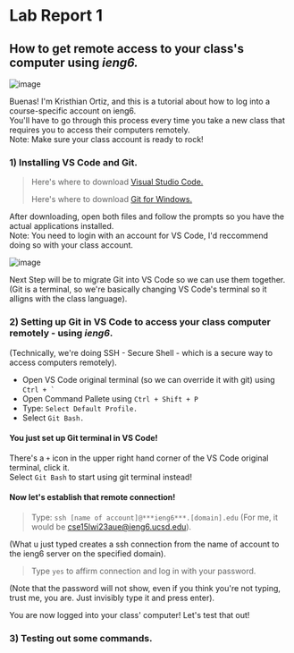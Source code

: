 # Lab Report 1

## How to get remote access to your class's computer using ***ieng6.***

![image](https://user-images.githubusercontent.com/122419405/212500401-3d154f70-efa4-48fa-81aa-8fe2d4eab585.png)

Buenas! I'm Kristhian Ortiz, and this is a tutorial about how to log into a course-specific account on ieng6.  
You'll have to go through this process every time you take a new class that requires you to access their computers remotely.  
Note: Make sure your class account is ready to rock!

### 1) Installing VS Code and Git.

> Here's where to download [Visual Studio Code.](https://code.visualstudio.com/)
> 
> Here's where to download [Git for Windows.](https://gitforwindows.org/)

After downloading, open both files and follow the prompts so you have the actual applications installed.  
Note: You need to login with an account for VS Code, I'd reccommend doing so with your class account.

![image](https://user-images.githubusercontent.com/122419405/212501909-892b0b1a-667b-470e-8e68-253c75076278.png)


Next Step will be to migrate Git into VS Code so we can use them together.  
(Git is a terminal, so we're basically changing VS Code's terminal so it alligns with the class language).


### 2) Setting up Git in VS Code to access your class computer remotely - using ***ieng6***.

(Technically, we're doing SSH - Secure Shell - which is a secure way to access computers remotely).  
* Open VS Code original terminal (so we can override it with git) using ``Ctrl + ` ``
* Open Command Pallete using `Ctrl + Shift + P`
* Type: `Select Default Profile.`
* Select `Git Bash.`

#### You just set up Git terminal in VS Code!  
There's a `+` icon in the upper right hand corner of the VS Code original terminal, click it.  
Select `Git Bash` to start using git terminal instead!

#### Now let's establish that remote connection!

> Type: `ssh [name of account]@***ieng6***.[domain].edu` (For me, it would be cse15lwi23aue@ieng6.ucsd.edu).

(What u just typed creates a ssh connection from the name of account to the ieng6 server on the specified domain).

> Type `yes` to affirm connection and log in with your password.

(Note that the password will not show, even if you think you're not typing, trust me, you are. Just invisibly type it and press enter).

You are now logged into your class' computer!
Let's test that out!

### 3) Testing out some commands.


